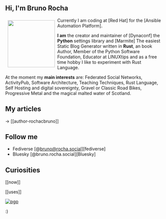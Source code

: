## Hi, I'm Bruno Rocha

<img src="https://github.com/rochacbruno.png" style="width: 150px;margin: 8px;" align="left">

Currently I am coding at [Red Hat] for the [Ansible Automation Platform].

**I am** the creator and maintainer of [Dynaconf] the **Python** settings library and [Marmite] The easiest Static Blog Generator written in **Rust**,
an book Author, Member of the Python Software Foundation, Educator at LINUXtips and as a free time hobby I like to experiment with Rust Language.

At the moment my **main interests** are: Federated Social Networks, ActivityPub, Software Architecture, Teaching Techniques, Rust Language, Self Hosting and digital sovereignty, Gravel or Classic Road Bikes, Progressive Metal and the magical malted water of Scotland.

## My articles

&rarr; [[author-rochacbruno]]

## Follow me

- Fediverse [@bruno@rocha.social][fediverse]
- Bluesky [@bruno.rocha.social][Bluesky]

## Curiosities

[[now]]

[[uses]]

[![pgp](https://img.shields.io/badge/pgp-E24F121A3F9DAC02E7FB1885AB110BDC10ED0A39-313131?style=flat&labelColor=545454&color=313131)](https://keyoxide.org/E24F121A3F9DAC02E7FB1885AB110BDC10ED0A39)

:)
